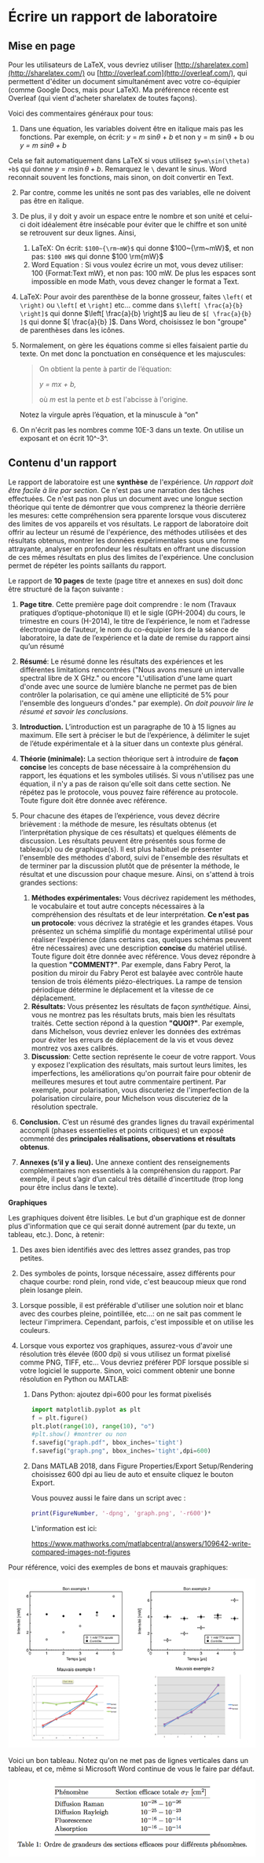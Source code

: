 # Écrire un rapport de laboratoire

## Mise en page

Pour les utilisateurs de LaTeX, vous devriez utiliser [http://sharelatex.com](http://sharelatex.com/) ou [http://overleaf.com](http://overleaf.com/), qui permettent d'éditer un document simultanément avec votre co-équipier (comme Google Docs, mais pour LaTeX). Ma préférence récente est Overleaf (qui vient d'acheter sharelatex de toutes façons).

Voici des commentaires généraux pour tous:

1. Dans une équation,  les variables doivent être en italique mais pas les fonctions. Par exemple, on écrit:
  *y* = *m* sin*θ* + *b*      et non     y = m sinθ + b      ou     *y = m sinθ + b*

  Cela se fait automatiquement dans LaTeX si vous utilisez ```$y=m\sin(\theta) +b$``` qui donne $y=m\sin\theta +b$. Remarquez le ```\``` devant le sinus. Word reconnait souvent les fonctions, mais sinon, on doit convertir en Text.

2. Par contre, comme les unités ne sont pas des variables, elle ne doivent pas être en italique.

3. De plus, il y doit y avoir un espace entre le nombre et son unité et celui-ci doit idéalement être insécable pour éviter que le chiffre et son unité se retrouvent sur deux lignes. Ainsi,

   1. LaTeX: On écrit: ```$100~{\rm~mW}$``` qui donne $100~{\rm~mW}$, et non pas: ```$100 mW$``` qui donne $100 \rm{mW}$
   2. Word Equation : Si vous voulez écrire un mot, vous devez utiliser: 100 {Format:Text mW}, et non pas: 100 mW. De plus les espaces sont impossible en mode Math, vous devez changer le format a Text.

4. LaTeX: Pour avoir des parenthèse de la bonne grosseur, faites ```\left(``` et ```\right)``` ou ```\left[``` et ```\right]``` etc… comme dans ```$\left[ \frac{a}{b} \right]$```  qui donne $\left[ \frac{a}{b} \right]$ au lieu de ```$[ \frac{a}{b} ]$``` qui donne $[ \frac{a}{b} ]$. Dans Word, choisissez le bon "groupe" de parenthèses dans les icônes.

5. Normalement, on gère les équations comme si elles faisaient partie du texte.  On met donc la ponctuation en conséquence et les majuscules:

   > On obtient la pente à partir de l’équation:
   >
   > *y = mx + b,*
   >
   > où *m* est la pente et *b* est l'abcisse à l'origine.


   Notez la virgule après l’équation, et la minuscule à “on"

6. On n'écrit pas les nombres comme 10E-3 dans un texte.  On utilise un exposant et on écrit 10^-3^.

## Contenu d'un rapport

Le rapport de laboratoire est une **synthèse** de l'expérience. *Un rapport doit être facile à lire par section*.  Ce n'est pas une narration des tâches effectuées. Ce n'est pas non plus un document avec une longue section théorique qui tente de démontrer que vous comprenez la théorie derrière les mesures: cette compréhension sera pparente lorsque vous discuterez des limites de vos appareils et vos résultats. Le rapport de laboratoire doit offrir au lecteur un résumé de l'expérience, des méthodes utilisées et des résultats obtenus, montrer les données expérimentales sous une forme attrayante, analyser en profondeur les résultats en offrant une discussion de ces mêmes résultats en plus des limites de l'expérience. Une conclusion permet de répéter les points saillants du rapport.

Le rapport de **10 pages** de texte (page titre et annexes en sus) doit donc être structuré de la façon suivante :

1. **Page titre**.  Cette première page doit comprendre : le nom (Travaux pratiques d’optique-photonique II) et le sigle (GPH-2004) du cours, le trimestre en cours (H-2014), le titre de l’expérience, le nom et l’adresse électronique de l’auteur, le nom du co-équipier lors de la séance de laboratoire, la date de l’expérience et la date de remise du rapport ainsi qu’un résumé

2. **Résumé**: Le résumé donne les résultats des expériences et les différentes limitations rencontrées ("Nous avons mesuré un intervalle spectral libre de X GHz." ou encore "L'utilisation d'une lame quart d'onde avec une source de lumière blanche ne permet pas de bien contrôler la polarisation, ce qui amène une ellipticité de 5% pour l'ensemble des longueurs d'ondes." par exemple). *On doit pouvoir lire le résumé et savoir les conclusions*.

3. **Introduction.**  L’introduction est un paragraphe de 10 à 15 lignes au maximum.  Elle sert à préciser le but de l’expérience, à délimiter le sujet de l’étude expérimentale et à la situer dans un contexte plus général.

4. **Théorie (minimale):** La section théorique sert à introduire de **façon concise** les concepts de base nécessaire à la compréhension du rapport, les équations et les symboles utilisés. Si vous n'utilisez pas une équation, il n'y a pas de raison qu'elle soit dans cette section.  Ne répétez pas le protocole, vous pouvez faire référence au protocole. Toute figure doit être donnée avec référence.

5. Pour chacune des étapes de l’expérience, vous devez décrire brièvement : la méthode de mesure, les résultats obtenus (et l’interprétation physique de ces résultats) et quelques éléments de discussion.  Les résultats peuvent être présentés sous forme de tableau(x) ou de graphique(s). Il est plus habituel de présenter l'ensemble des méthodes d'abord, suivi de l'ensemble des résultats et de terminer par la discussion plutôt que de présenter la méthode, le résultat et une discussion pour chaque mesure. Ainsi, on s'attend à trois grandes sections:

   1. **Méthodes expérimentales:** Vous décrivez rapidement les méthodes, le vocabulaire et tout autre concepts nécessaires à la compréhension des résultats et de leur interprétation. **Ce n'est pas un protocole**: vous décrivez la stratégie et les grandes étapes. Vous présentez un schéma simplifié du montage expérimental utilisé pour réaliser l’expérience (dans certains cas, quelques schémas peuvent être nécessaires) avec une description **concise** du matériel utilisé. Toute figure doit être donnée avec référence.  Vous devez répondre à la question **"COMMENT?"**. Par exemple, dans Fabry Perot, la position du miroir du Fabry Perot est balayée avec contrôle haute tension de trois éléments piézo-électriques.  La rampe de tension périodique détermine le déplacement et la vitesse de ce déplacement.
   2. **Résultats:** Vous présentez les résultats de façon *synthétique.*  Ainsi, vous ne montrez pas les résultats bruts, mais bien les résultats traités. Cette section répond à la question **"QUOI?"**. Par exemple, dans Michelson, vous devriez enlever les données des extrémas pour éviter les erreurs de déplacement de la vis et vous devez montrez vos axes calibrés.
   3. **Discussion**: Cette section représente le coeur de votre rapport.  Vous y exposez l'explication des résultats, mais surtout leurs limites, les imperfections, les améliorations qu'on pourrait faire pour obtenir de meilleures mesures et tout autre commentaire pertinent. Par exemple, pour polarisation, vous discuteriez de l'imperfection de la polarisation circulaire, pour Michelson vous discuteriez de la résolution spectrale.

6. **Conclusion.**  C’est un résumé des grandes lignes du travail expérimental accompli (phases essentielles et points critiques) et un exposé commenté des **principales réalisations, observations et résultats obtenus**.

7. **Annexes (s’il y a lieu).**  Une annexe contient des renseignements complémentaires non essentiels à la compréhension du rapport.  Par exemple, il peut s’agir d’un calcul très détaillé d'incertitude (trop long pour être inclus dans le texte).

**Graphiques**

Les graphiques doivent être lisibles. Le but d'un graphique est de donner plus d'information que ce qui serait donné autrement (par du texte, un tableau, etc.). Donc, à retenir:

1. Des axes bien identifiés avec des lettres assez grandes, pas trop petites.

2. Des symboles de points, lorsque nécessaire, assez différents pour chaque courbe: rond plein, rond vide, c'est beaucoup mieux que rond plein losange plein.

3. Lorsque possible, il est préférable d'utiliser une solution noir et blanc avec des courbes pleine, pointillée, etc...: on ne sait pas comment le lecteur l'imprimera.  Cependant, parfois, c'est impossible et on utilise les couleurs.

4. Lorsque vous exportez vos graphiques, assurez-vous d'avoir une résolution très élevée (600 dpi) si vous utilisez un format pixelisé comme PNG, TIFF, etc...  Vous devriez préférer PDF lorsque possible si votre logiciel le supporte. Sinon, voici comment obtenir une bonne résolution en Python ou MATLAB:

   1. Dans Python: ajoutez dpi=600 pour les format pixelisés

      ```python
      import matplotlib.pyplot as plt
      f = plt.figure()
      plt.plot(range(10), range(10), "o")
      #plt.show() #montrer ou non 
      f.savefig("graph.pdf", bbox_inches='tight')
      f.savefig("graph.png", bbox_inches='tight',dpi=600)
      
      ```

   2. Dans MATLAB 2018, dans Figure Properties/Export Setup/Rendering choisissez 600 dpi au lieu de auto et ensuite cliquez le bouton Export.

      Vous pouvez aussi le faire dans un script avec :

      ```matlab
      print(FigureNumber, '-dpng', 'graph.png', '-r600')*
      ```

      L'information est ici:

      <https://www.mathworks.com/matlabcentral/answers/109642-write-compared-images-not-figures>

Pour référence, voici des exemples de bons et mauvais graphiques: 

![Exemple_graphiques](assets/Exemple_graphiques.png)

Voici un bon tableau.  Notez qu'on ne met pas de lignes verticales dans un tableau, et ce, même si Microsoft Word continue de vous le faire par défaut.

![Exemple_tableau](assets/Exemple_tableau.png)